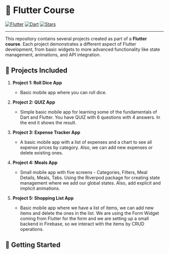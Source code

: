# 📱 Flutter Course

[![Flutter](https://img.shields.io/badge/Flutter-3.0-blue?style=for-the-badge&logo=flutter)](https://flutter.dev/)
[![Dart](https://img.shields.io/badge/Dart-2.18-blue?style=for-the-badge&logo=dart)](https://dart.dev/)
[![Stars](https://img.shields.io/github/stars/iv-kovatchev/flutter-course?style=for-the-badge)](https://github.com/iv-kovatchev/flutter-course/stargazers)

---

This repository contains several projects created as part of a **Flutter course**. Each project demonstrates a different aspect of Flutter development, from basic widgets to more advanced functionality like state management, animations, and API integration.

## 📁 Projects Included

1. **Project 1: Roll Dice App**
   - Basic mobile app where you can roll dice.
   
2. **Project 2: QUIZ App**
   - Simple basic mobile app for learning some of the fundamentals of Dart and Flutter. You have QUIZ with 6 questions with 4 answers. In the end it shows the result.
  
3. **Project 3: Expense Tracker App**
   - A basic mobile app with a list of expenses and a chart to see all expense prices by category. Also, we can add new expenses or delete existing ones.
  
4. **Project 4: Meals App**
   - Small mobile app with five screens - Categories, Filters, Meal Details, Meals, Tabs. Using the Riverpod package for creating state management where we add our global states.
     Also, add explicit and implicit animations.

5. **Project 5: Shopping List App**
   - Basic mobile app where we have a list of items, we can add new items and delete the ones in the list. We are using the Form Widget coming from Flutter for the form and
     we are setting up a small backend in Firebase, so we interact with the items by CRUD operations.
  
## 🚀 Getting Started
